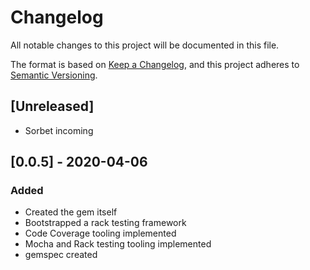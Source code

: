 # Changelog

All notable changes to this project will be documented in this file.

The format is based on [Keep a Changelog](https://keepachangelog.com/en/1.0.0/),
and this project adheres to [Semantic Versioning](https://semver.org/spec/v2.0.0.html).

## [Unreleased]

- Sorbet incoming

## [0.0.5] - 2020-04-06

### Added

- Created the gem itself
- Bootstrapped a rack testing framework
- Code Coverage tooling implemented
- Mocha and Rack testing tooling implemented
- gemspec created